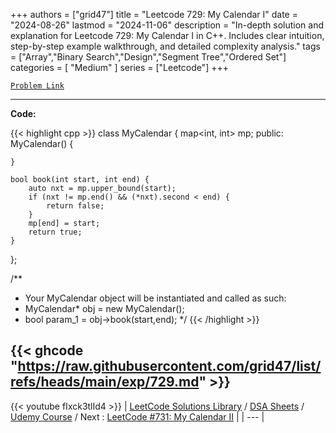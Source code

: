 
+++
authors = ["grid47"]
title = "Leetcode 729: My Calendar I"
date = "2024-08-26"
lastmod = "2024-11-06"
description = "In-depth solution and explanation for Leetcode 729: My Calendar I in C++. Includes clear intuition, step-by-step example walkthrough, and detailed complexity analysis."
tags = ["Array","Binary Search","Design","Segment Tree","Ordered Set"]
categories = [
    "Medium"
]
series = ["Leetcode"]
+++



[`Problem Link`](https://leetcode.com/problems/my-calendar-i/description/)

---
**Code:**

{{< highlight cpp >}}
class MyCalendar {
    map<int, int> mp;
public:
    MyCalendar() {
        
    }
    
    bool book(int start, int end) {
        auto nxt = mp.upper_bound(start);
        if (nxt != mp.end() && (*nxt).second < end) {
            return false;
        }
        mp[end] = start;
        return true;
    }
};

/**
 * Your MyCalendar object will be instantiated and called as such:
 * MyCalendar* obj = new MyCalendar();
 * bool param_1 = obj->book(start,end);
 */
{{< /highlight >}}

{{< ghcode "https://raw.githubusercontent.com/grid47/list/refs/heads/main/exp/729.md" >}}
---
{{< youtube fIxck3tlId4 >}}
| [LeetCode Solutions Library](https://grid47.xyz/leetcode/) / [DSA Sheets](https://grid47.xyz/sheets/) / [Udemy Course](https://grid47.xyz/courses/) / Next : [LeetCode #731: My Calendar II](https://grid47.xyz/posts/leetcode-731-my-calendar-ii-solution/) |
| --- |
